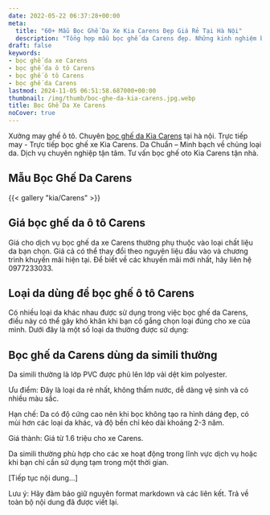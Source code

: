 ```yaml
---
date: 2022-05-22 06:37:28+00:00
meta:
  title: "60+ Mẫu Bọc Ghế Da Xe Kia Carens Đẹp Giá Rẻ Tại Hà Nội"
  description: "Tổng hợp mẫu bọc ghế da Carens đẹp. Những kinh nghiệm bọc ghế ô tô Carens. Chương trình khuyến mãi bọc ghế Carens. Bảng giá bọc ghế da xe Kia Carens."
draft: false
keywords:
- bọc ghế da xe Carens
- bọc ghế da ô tô Carens
- bọc ghế ô tô Carens
- bọc ghế da Carens
lastmod: 2024-11-05 06:51:58.687000+00:00
thumbnail: /img/thumb/boc-ghe-da-kia-carens.jpg.webp
title: Bọc Ghế Da Xe Carens
noCover: true
---
```


Xưởng may ghế ô tô. Chuyên [bọc ghế da Kia Carens](https://bocgheoto.vn/kia/boc-ghe-da-xe-kia-carens.html/) tại hà nội. Trực tiếp may - Trực tiếp bọc ghế xe Kia Carens. Da Chuẩn – Minh bạch về chủng loại da. Dịch vụ chuyên nghiệp tận tâm. Tư vấn bọc ghế oto Kia Carens tận nhà.

## Mẫu Bọc Ghế Da Carens
{{< gallery "kia/Carens" >}}

## Giá bọc ghế da ô tô Carens

Giá cho dịch vụ bọc ghế da xe Carens thường phụ thuộc vào loại chất liệu da bạn chọn. Giá cả có thể thay đổi theo nguyên liệu đầu vào và chương trình khuyến mãi hiện tại. Để biết về các khuyến mãi mới nhất, hãy liên hệ 0977233033.

## Loại da dùng để bọc ghế ô tô Carens

Có nhiều loại da khác nhau được sử dụng trong việc bọc ghế da Carens, điều này có thể gây khó khăn khi bạn cố gắng chọn loại đúng cho xe của mình. Dưới đây là một số loại da thường được sử dụng:

## Bọc ghế da Carens dùng da simili thường

Da simili thường là lớp PVC được phủ lên lớp vải dệt kim polyester.

Ưu điểm: Đây là loại da rẻ nhất, không thấm nước, dễ dàng vệ sinh và có nhiều màu sắc.

Hạn chế: Da có độ cứng cao nên khi bọc không tạo ra hình dáng đẹp, có mùi hơn các loại da khác, và độ bền chỉ kéo dài khoảng 2-3 năm.

Giá thành: Giá từ 1.6 triệu cho xe Carens.

Da simili thường phù hợp cho các xe hoạt động trong lĩnh vực dịch vụ hoặc khi bạn chỉ cần sử dụng tạm trong một thời gian.

[Tiếp tục nội dung...]

Lưu ý: Hãy đảm bảo giữ nguyên format markdown và các liên kết. Trả về toàn bộ nội dung đã được viết lại.